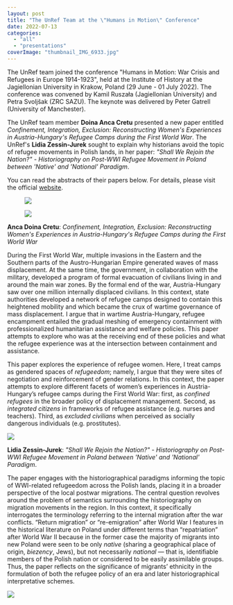 ```yaml
---
layout: post
title: "The UnRef Team at the \"Humans in Motion\" Conference"
date: 2022-07-13
categories: 
  - "all"
  - "presentations"
coverImage: "thumbnail_IMG_6933.jpg"
---
```


The UnRef team joined the conference "Humans in Motion: War Crisis and Refugees in Europe 1914-1923", held at the Institute of History at the Jagiellonian University in Krakow, Poland (29 June - 01 July 2022). The conference was convened by Kamil Ruszała (Jagiellonian University) and Petra Svoljšak (ZRC SAZU). The keynote was delivered by Peter Gatrell (University of Manchester).

The UnRef team member **Doina Anca Cretu** presented a new paper entitled _Confinement, Integration, Exclusion: Reconstructing Women's Experiences in Austria-Hungary's Refugee Camps during the First World War_. The UnRef's **Lidia Zessin-Jurek** sought to explain why historians avoid the topic of refugee movements in Polish lands, in her paper: _"Shall We Rejoin the Nation?" - Historiography on Post-WWI Refugee Movement in Poland between 'Native' and 'National' Paradigm_.

You can read the abstracts of their papers below. For details, please visit the official [website](https://historia.uj.edu.pl/badania-edukacja/badania-i-wspolpraca/konferencje-naukowe/-/journal_content/56_INSTANCE_wAjGkljW7wJX/11050764/150943146).

<figure>

![](/assets/images/4f123eb1-6cc5-4a23-8213-a1680e882550)

<figcaption>

![](/assets/images/da9ae2c1-69ba-4f17-be5f-ea2636c71d27)

</figcaption>

</figure>

**Anca Doina Cretu**: _Confinement, Integration, Exclusion: Reconstructing Women's Experiences in Austria-Hungary's Refugee Camps during the First World War_

During the First World War, multiple invasions in the Eastern and the Southern parts of the Austro-Hungarian Empire generated waves of mass displacement. At the same time, the government, in collaboration with the military, developed a program of formal evacuation of civilians living in and around the main war zones. By the formal end of the war, Austria-Hungary saw over one million internally displaced civilians. In this context, state authorities developed a network of refugee camps designed to contain this heightened mobility and which became the crux of wartime governance of mass displacement. I argue that in wartime Austria-Hungary, refugee encampment entailed the gradual meshing of emergency containment with professionalized humanitarian assistance and welfare policies. This paper attempts to explore who was at the receiving end of these policies and what the refugee experience was at the intersection between containment and assistance.

This paper explores the experience of refugee women. Here, I treat camps as gendered spaces of _refugeedom_; namely, I argue that they were sites of negotiation and reinforcement of gender relations. In this context, the paper attempts to explore different facets of women’s experiences in Austria-Hungary’s refugee camps during the First World War: first, as _confined refugees_ in the broader policy of displacement management. Second, as _integrated citizens_ in frameworks of refugee assistance (e.g. nurses and teachers). Third, as _excluded civilians_ when perceived as socially dangerous individuals (e.g. prostitutes).

![](/assets/images/thumbnail_IMG_6933-1024x769.jpg)

**Lidia Zessin-Jurek**: _"Shall We Rejoin the Nation?" - Historiography on Post-WWI Refugee Movement in Poland between 'Native' and 'National' Paradigm_.

The paper engages with the historiographical paradigms informing the topic of WWI-related refugeedom across the Polish lands, placing it in a broader perspective of the local postwar migrations. The central question revolves around the problem of semantics surrounding the historiography on migration movements in the region. In this context, it specifically interrogates the terminology referring to the internal migration after the war conflicts. “Return migration” or “re-emigration” after World War I features in the historical literature on Poland under different terms than “repatriation” after World War II because in the former case the majority of migrants into new Poland were seen to be only _native_ (sharing a geographical place of origin, _biezency_, Jews), but not necessarily _national_ — that is, identifiable members of the Polish nation or considered to be easily assimilable groups. Thus, the paper reflects on the significance of migrants’ ethnicity in the formulation of both the refugee policy of an era and later historiographical interpretative schemes. 

![](/assets/images/indeks7-1024x768.jpg)
